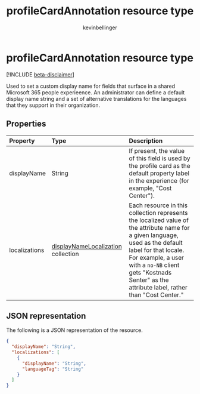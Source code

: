 ﻿---
title: "profileCardAnnotation resource type"
description: "Allows an administrator to customize the appearance of selected fields in the Microsoft 365 profile card."
localization_priority: Normal
author: "kevinbellinger"
ms.prod: "people"
doc_type: "resourcePageType"
---

# profileCardAnnotation resource type

[!INCLUDE [beta-disclaimer](../../includes/beta-disclaimer.md)]

Used to set a custom display name for fields that surface in a shared Microsoft 365 people experieence. An administrator can define a default display name string and a set of alternative translations for the languages that they support in their organization.

## Properties

| Property      | Type                                                             | Description                                                                                                                                                                                                                                                                |
| :------------ | :--------------------------------------------------------------- | :------------------------------------------------------------------------------------------------------------------------------------------------------------------------------------------------------------------------------------------------------------------------- |
| displayName   | String                                                           | If present, the value of this field is used by the profile card as the default property label in the experience (for example, "Cost Center").                                                                                                                              |
| localizations | [displayNameLocalization](displaynamelocalization.md) collection | Each resource in this collection represents the localized value of the attribute name for a given language, used as the default label for that locale. For example, a user with a `no-NB` client gets "Kostnads Senter" as the attribute label, rather than "Cost Center." |

## JSON representation

The following is a JSON representation of the resource.

<!-- {
  "blockType": "resource",
  "optionalProperties": [

  ],
  "@odata.type": "microsoft.graph.profileCardAnnotation",
  "baseType": null
}-->

```json
{
  "displayName": "String",
  "localizations": [
    {
      "displayName": "String",
      "languageTag": "String"
    }
  ]
}
```

<!-- uuid: 16cd6b66-4b1a-43a1-adaf-3a886856ed98
2019-02-04 14:57:30 UTC -->

<!-- {
  "type": "#page.annotation",
  "description": "profileCardAnnotation resource",
  "keywords": "",
  "section": "documentation",
  "tocPath": ""
}-->
